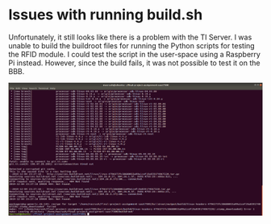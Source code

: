 # Issues with running build.sh

Unfortunately, it still looks like there is a problem with the TI Server. I was unable to build the buildroot files for running the Python scripts for testing the RFID module.
I could test the script in the user-space using a Raspberry Pi instead. However, since the build fails, it was not possible to test it on the BBB.

![Error:](https://github.com/cu-ecen-5013/final-project-assignment-sast7580/blob/master/Buildroot_Issues/Build%20problem.PNG)
